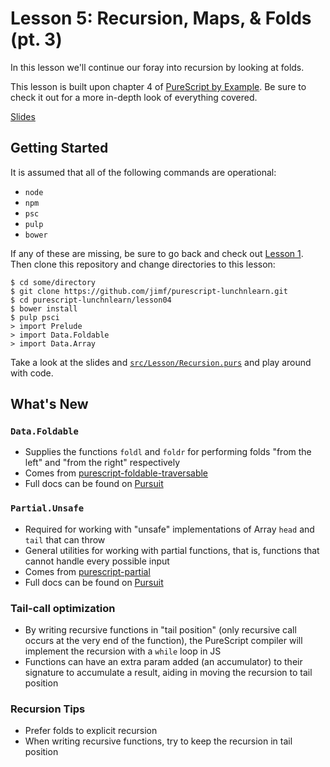 # Lesson 5: Recursion, Maps, & Folds (pt. 3)

In this lesson we'll continue our foray into recursion by looking at folds.

This lesson is built upon chapter 4 of [PureScript by Example](https://leanpub.com/purescript/read#leanpub-auto-recursion-maps-and-folds).
Be sure to check it out for a more in-depth look of everything covered.

[Slides](https://speakerdeck.com/jimf/purescript-lunch-n-learn-lesson-5)

## Getting Started

It is assumed that all of the following commands are operational:

- `node`
- `npm`
- `psc`
- `pulp`
- `bower`

If any of these are missing, be sure to go back and check out
[Lesson 1](https://github.com/jimf/purescript-lunchnlearn/tree/master/lesson01).
Then clone this repository and change directories to this lesson:

    $ cd some/directory
    $ git clone https://github.com/jimf/purescript-lunchnlearn.git
    $ cd purescript-lunchnlearn/lesson04
    $ bower install
    $ pulp psci
    > import Prelude
    > import Data.Foldable
    > import Data.Array

Take a look at the slides and [`src/Lesson/Recursion.purs`](src/Lesson/Recursion.purs)
and play around with code.

## What's New

### `Data.Foldable`

- Supplies the functions `foldl` and `foldr` for performing folds "from the left" and "from the right" respectively
- Comes from [purescript-foldable-traversable](https://github.com/purescript/purescript-foldable-traversable)
- Full docs can be found on [Pursuit](https://pursuit.purescript.org/packages/purescript-foldable-traversable)

### `Partial.Unsafe`

- Required for working with "unsafe" implementations of Array `head` and `tail` that can throw
- General utilities for working with partial functions, that is, functions that cannot handle every possible input
- Comes from [purescript-partial](https://github.com/purescript/purescript-partial)
- Full docs can be found on [Pursuit](https://pursuit.purescript.org/packages/purescript-partial)

### Tail-call optimization

- By writing recursive functions in "tail position" (only recursive call occurs at the very end of the function), the PureScript compiler will implement the recursion with a `while` loop in JS
- Functions can have an extra param added (an accumulator) to their signature to accumulate a result, aiding in moving the recursion to tail position

### Recursion Tips

- Prefer folds to explicit recursion
- When writing recursive functions, try to keep the recursion in tail position
